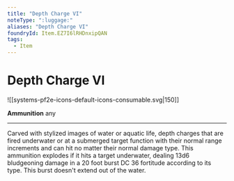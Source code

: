 ```yaml
---
title: "Depth Charge VI"
noteType: ":luggage:"
aliases: "Depth Charge VI"
foundryId: Item.EZ7I6lRHDnxipQAN
tags:
  - Item
---
```


# Depth Charge VI
![[systems-pf2e-icons-default-icons-consumable.svg|150]]

**Ammunition** any

* * *

Carved with stylized images of water or aquatic life, depth charges that are fired underwater or at a submerged target function with their normal range increments and can hit no matter their normal damage type. This ammunition explodes if it hits a target underwater, dealing 13d6 bludgeoning damage in a 20 foot burst DC 36 fortitude according to its type. This burst doesn't extend out of the water.
